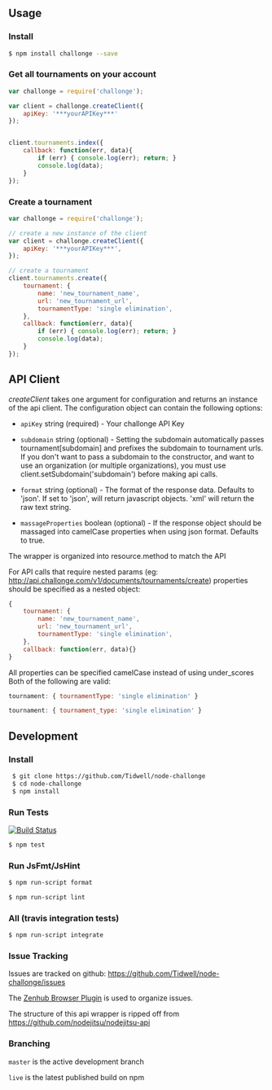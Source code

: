 ## Usage

### Install

```bash
$ npm install challonge --save
```

### Get all tournaments on your account

```js
var challonge = require('challonge');

var client = challonge.createClient({
	apiKey: '***yourAPIKey***'
});


client.tournaments.index({
	callback: function(err, data){
		if (err) { console.log(err); return; }
		console.log(data);
	}
});

```

### Create a tournament
```js
var challonge = require('challonge');

// create a new instance of the client
var client = challonge.createClient({
	apiKey: '***yourAPIKey***',
});

// create a tournament
client.tournaments.create({
	tournament: {
		name: 'new_tournament_name',
		url: 'new_tournament_url',
		tournamentType: 'single elimination',
	},
	callback: function(err, data){
		if (err) { console.log(err); return; }
		console.log(data);
	}
});
```

## API Client

_createClient_ takes one argument for configuration and returns an instance of the api client. The configuration object can contain the following options:

 * `apiKey` string (required) - Your challonge API Key

 * `subdomain` string (optional) - Setting the subdomain automatically passes tournament[subdomain] and prefixes the subdomain to tournament urls.  If you don't want to pass a subdomain to the constructor, and want to use an organization (or multiple organizations), you must use client.setSubdomain('subdomain') before making api calls.

 * `format` string (optional) - The format of the response data. Defaults to 'json'.  If set to 'json', will return javascript objects.  'xml' will return the raw text string.

 * `massageProperties` boolean (optional) - If the response object should be massaged into camelCase properties when using json format.  Defaults to true.

The wrapper is organized into resource.method to match the API

For API calls that require nested params (eg: http://api.challonge.com/v1/documents/tournaments/create) properties should be specified as a nested object:

```js
{
	tournament: {
		name: 'new_tournament_name',
		url: 'new_tournament_url',
		tournamentType: 'single elimination',
	},
	callback: function(err, data){}
}
```

All properties can be specified camelCase instead of using under_scores Both of the following are valid:

```js
tournament: { tournamentType: 'single elimination' }
```
```js
tournament: { tournament_type: 'single elimination' }
```

## Development

### Install

```bash
 $ git clone https://github.com/Tidwell/node-challonge
 $ cd node-challonge
 $ npm install
```

### Run Tests
[![Build Status](https://travis-ci.org/Tidwell/node-challonge.svg?branch=master)](https://travis-ci.org/Tidwell/node-challonge)

```bash
$ npm test
```

### Run JsFmt/JsHint

```bash
$ npm run-script format
```

```bash
$ npm run-script lint
```

### All (travis integration tests)

```bash
$ npm run-script integrate
```

### Issue Tracking

Issues are tracked on github: https://github.com/Tidwell/node-challonge/issues

The [Zenhub Browser Plugin](https://www.zenhub.com/) is used to organize issues.

The structure of this api wrapper is ripped off from https://github.com/nodejitsu/nodejitsu-api


### Branching

``master`` is the active development branch

``live`` is the latest published build on npm

